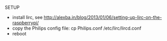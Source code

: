 SETUP
- install lirc, see http://alexba.in/blog/2013/01/06/setting-up-lirc-on-the-raspberrypi/
- copy the Philips config file: cp Philips.conf /etc/lirc/lircd.conf
- reboot 
  
